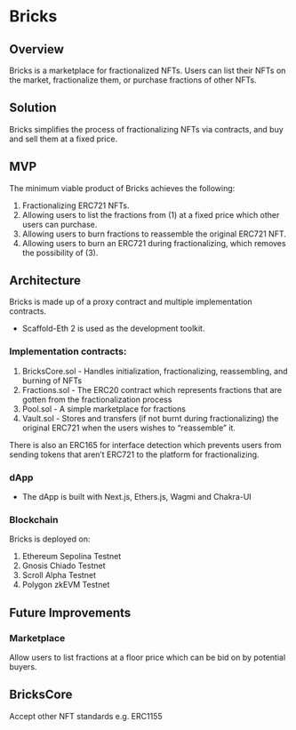 # Bricks

## Overview

Bricks is a marketplace for fractionalized NFTs. Users can list their NFTs on the market, fractionalize them, or purchase fractions of other NFTs.

## Solution

Bricks simplifies the process of fractionalizing NFTs via contracts, and buy and sell them at a fixed price. 

## MVP

The minimum viable product of Bricks achieves the following:

1. Fractionalizing ERC721 NFTs.
2. Allowing users to list the fractions from (1) at a fixed price which other users can purchase.
3. Allowing users to burn fractions to reassemble the original ERC721 NFT.
4. Allowing users to burn an ERC721 during fractionalizing, which removes the possibility of (3).

## Architecture

Bricks is made up of a proxy contract and multiple implementation contracts.

- Scaffold-Eth 2 is used as the development toolkit.

### Implementation contracts:
1. BricksCore.sol - Handles initialization, fractionalizing, reassembling, and burning of NFTs
2. Fractions.sol - The ERC20 contract which represents fractions that are gotten from the fractionalization process
3. Pool.sol - A simple marketplace for fractions
4. Vault.sol - Stores and transfers (if not burnt during fractionalizing) the original ERC721 when the users wishes to “reassemble” it. 

There is also an ERC165 for interface detection which prevents users from sending tokens that aren’t ERC721 to the platform for fractionalizing.

### dApp
- The dApp is built with Next.js, Ethers.js,  Wagmi and Chakra-UI

### Blockchain

Bricks is deployed on:

1. Ethereum Sepolina Testnet
2. Gnosis Chiado Testnet
3. Scroll Alpha Testnet
4. Polygon zkEVM Testnet

## Future Improvements

### Marketplace

Allow users to list fractions at a floor price which can be bid on by potential buyers.

## BricksCore

Accept other NFT standards e.g. ERC1155
